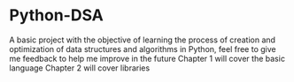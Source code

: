 # Python-DSA
A basic project with the objective of learning the process of creation and optimization of data structures and algorithms in Python, feel free to give me feedback to help me improve in the future
Chapter 1 will cover the basic language
Chapter 2 will cover libraries